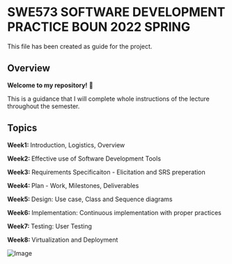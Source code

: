 SWE573 SOFTWARE DEVELOPMENT PRACTICE BOUN 2022 SPRING
=====

This file has been created as guide for the project.

Overview
-----

**Welcome to my repository!**  🥳

This is a guidance that I will complete whole instructions of the lecture throughout the semester. 

Topics
-----

<strong> Week1: </strong> Introduction, Logistics, Overview

<strong> Week2: </strong> Effective use of Software Development Tools

<strong> Week3: </strong> Requirements Specificaiton - Elicitation and SRS preperation

<strong> Week4: </strong> Plan - Work, Milestones, Deliverables

<strong> Week5: </strong> Design: Use case, Class and Sequence diagrams

<strong> Week6: </strong> Implementation: Continuous implementation with proper practices

<strong> Week7: </strong> Testing: User Testing

<strong> Week8: </strong> Virtualization and Deployment


![Image](https://www.channelfutures.com/files/2020/12/Welcome-stick-figures-1-877x432.jpg)
